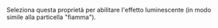 Seleziona questa proprietà per abilitare l'effetto luminescente (in modo simile alla particella "fiamma").